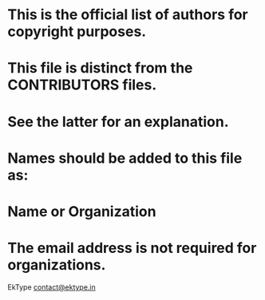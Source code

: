 # This is the official list of authors for copyright purposes.
# This file is distinct from the CONTRIBUTORS files.
# See the latter for an explanation.

# Names should be added to this file as:
# Name or Organization <email address>
# The email address is not required for organizations.

EkType <contact@ektype.in>
